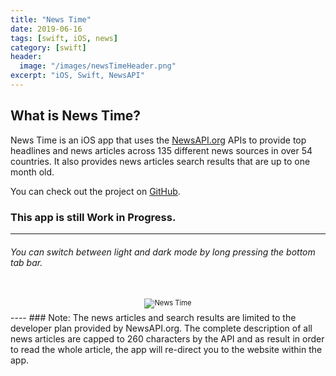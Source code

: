 ```yaml
---
title: "News Time"
date: 2019-06-16
tags: [swift, iOS, news]
category: [swift]
header:
  image: "/images/newsTimeHeader.png"
excerpt: "iOS, Swift, NewsAPI"
---
```

## What is News Time?
News Time is an iOS app that uses the [NewsAPI.org](https://newsapi.org) APIs to provide top headlines and news articles across 135 different news sources in over 54 countries. It also provides news articles search results that are up to one month old.



You can check out the project on [GitHub](https://github.com/nbolar/news-time).

### This app is still Work in Progress.
----
###### You can switch between light and dark mode by long pressing the bottom tab bar.

<br>

<div style="width:image width px; font-size:80%; text-align:center;"><img src="{{ site.url }}{{ site.baseurl }}/images/newsTimeScreenshots.png" alt="News Time" width="width" height="height" style="padding-bottom:0.5em;" /></div>
----
### Note:
The news articles and search results are limited to the developer plan provided by NewsAPI.org. The complete description of all news articles are capped to 260 characters by the API and as result in order to read the whole article, the app will re-direct you to the website within the app.
